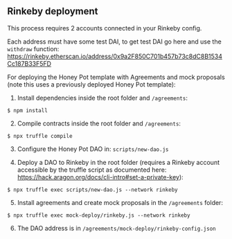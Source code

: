 ## Rinkeby deployment
 
This process requires 2 accounts connected in your Rinkeby config. 

Each address must have some test DAI, to get test DAI go here and use the `withdraw` function:
https://rinkeby.etherscan.io/address/0x9a2F850C701b457b73c8dC8B1534Cc187B33F5FD 

For deploying the Honey Pot template with Agreements and mock proposals (note this uses a previously deployed Honey Pot template):

1) Install dependencies inside the root folder and `/agreements`:
```
$ npm install
```

2) Compile contracts inside the root folder and `/agreements`:
```
$ npx truffle compile
```

3) Configure the Honey Pot DAO in: `scripts/new-dao.js`

4) Deploy a DAO to Rinkeby in the root folder (requires a Rinkeby account accessible by the truffle script as documented here:
https://hack.aragon.org/docs/cli-intro#set-a-private-key):
```
$ npx truffle exec scripts/new-dao.js --network rinkeby
```

5) Install agreements and create mock proposals in the `/agreements` folder:
```
$ npx truffle exec mock-deploy/rinkeby.js --network rinkeby
```

6) The DAO address is in `/agreements/mock-deploy/rinkeby-config.json`
